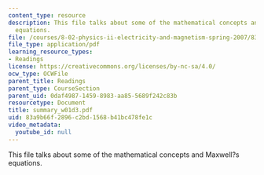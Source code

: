 ```yaml
---
content_type: resource
description: This file talks about some of the mathematical concepts and Maxwell?s
  equations.
file: /courses/8-02-physics-ii-electricity-and-magnetism-spring-2007/83a9b66f2896c2bd1568b41bc478fe1c_summary_w01d3.pdf
file_type: application/pdf
learning_resource_types:
- Readings
license: https://creativecommons.org/licenses/by-nc-sa/4.0/
ocw_type: OCWFile
parent_title: Readings
parent_type: CourseSection
parent_uid: 0daf4987-1459-8983-aa85-5689f242c83b
resourcetype: Document
title: summary_w01d3.pdf
uid: 83a9b66f-2896-c2bd-1568-b41bc478fe1c
video_metadata:
  youtube_id: null
---
```

This file talks about some of the mathematical concepts and Maxwell?s equations.